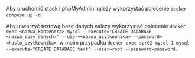 Aby uruchomić stack i phpMyAdmin należy wykorzystać polecenie ```docker compose up -d```.

Aby utworzyć testową bazę danych należy wykorzystać polecenie ```docker exec <nazwa_kontenera> mysql --execute="CREATE DATABASE <nazwa_bazy_danych>" --user=<nazwa_uzytkownika> --password=<haslo_uzytkownika>```, w moim przypadku ```docker exec spr02-mysql-1 mysql --execute="CREATE DATABASE test" --user=root --password=password```.